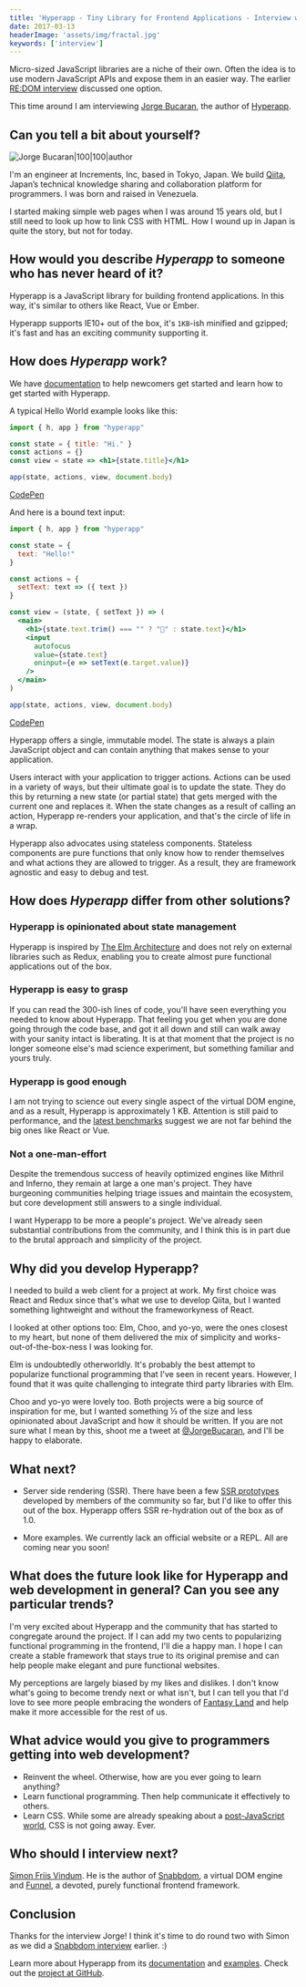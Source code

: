 ```yaml
---
title: 'Hyperapp - Tiny Library for Frontend Applications - Interview with Jorge Bucaran'
date: 2017-03-13
headerImage: 'assets/img/fractal.jpg'
keywords: ['interview']
---
```


Micro-sized JavaScript libraries are a niche of their own. Often the idea is to use modern JavaScript APIs and expose them in an easier way. The earlier [RE:DOM interview](/blog/redom-interview) discussed one option.

This time around I am interviewing [Jorge Bucaran](https://twitter.com/JorgeBucaran), the author of [Hyperapp](https://github.com/hyperapp/hyperapp).

## Can you tell a bit about yourself?

![Jorge Bucaran|100|100|author](https://www.gravatar.com/avatar/1823e8f81a08dbbdd59a19382c5c5af9?s=200)

I'm an engineer at Increments, Inc, based in Tokyo, Japan. We build [Qiita](https://qiita.com/), Japan’s technical knowledge sharing and collaboration platform for programmers. I was born and raised in Venezuela.

I started making simple web pages when I was around 15 years old, but I still need to look up how to link CSS with HTML. How I wound up in Japan is quite the story, but not for today.

## How would you describe _Hyperapp_ to someone who has never heard of it?

Hyperapp is a JavaScript library for building frontend applications. In this way, it's similar to others like React, Vue or Ember.

Hyperapp supports IE10+ out of the box, it's `1KB`-ish minified and gzipped; it's fast and has an exciting community supporting it.

## How does _Hyperapp_ work?

We have [documentation](https://hyperapp.js.org/) to help newcomers get started and learn how to get started with Hyperapp.

A typical Hello World example looks like this:

```jsx
import { h, app } from "hyperapp"

const state = { title: "Hi." }
const actions = {}
const view = state => <h1>{state.title}</h1>

app(state, actions, view, document.body)
```

[CodePen](https://codepen.io/hyperapp/pen/Qdwpxy?editors=0010)

And here is a bound text input:

```jsx
import { h, app } from "hyperapp"

const state = {
  text: "Hello!"
}

const actions = {
  setText: text => ({ text })
}

const view = (state, { setText }) => (
  <main>
    <h1>{state.text.trim() === "" ? "🤯" : state.text}</h1>
    <input
      autofocus
      value={state.text}
      oninput={e => setText(e.target.value)}
    />
  </main>
)

app(state, actions, view, document.body)
```

[CodePen](https://codepen.io/hyperapp/pen/qRMEGX?editors=1010)

Hyperapp offers a single, immutable model. The state is always a plain JavaScript object and can contain anything that makes sense to your application.

Users interact with your application to trigger actions. Actions can be used in a variety of ways, but their ultimate goal is to update the state. They do this by returning a new state (or partial state) that gets merged with the current one and replaces it. When the state changes as a result of calling an action, Hyperapp re-renders your application, and that's the circle of life in a wrap.

Hyperapp also advocates using stateless components. Stateless components are pure functions that only know how to render themselves and what actions they are allowed to trigger. As a result, they are framework agnostic and easy to debug and test.

## How does _Hyperapp_ differ from other solutions?

### Hyperapp is opinionated about state management

Hyperapp is inspired by [The Elm Architecture](https://guide.elm-lang.org/architecture/) and does not rely on external libraries such as Redux, enabling you to create almost pure functional applications out of the box.

### Hyperapp is easy to grasp

If you can read the 300-ish lines of code, you'll have seen everything you needed to know about Hyperapp. That feeling you get when you are done going through the code base, and got it all down and still can walk away with your sanity intact is liberating. It is at that moment that the project is no longer someone else's mad science experiment, but something familiar and yours truly.

### Hyperapp is good enough

I am not trying to science out every single aspect of the virtual DOM engine, and as a result, Hyperapp is approximately 1 KB. Attention is still paid to performance, and the [latest benchmarks](https://github.com/hyperapp/hyperapp/issues/499) suggest we are not far behind the big ones like React or Vue.

### Not a one-man-effort

Despite the tremendous success of heavily optimized engines like Mithril and Inferno, they remain at large a one man's project. They have burgeoning communities helping triage issues and maintain the ecosystem, but core development still answers to a single individual.

I want Hyperapp to be more a people's project. We've already seen substantial contributions from the community, and I think this is in part due to the brutal approach and simplicity of the project.

## Why did you develop Hyperapp?

I needed to build a web client for a project at work. My first choice was React and Redux since that's what we use to develop Qiita, but I wanted something lightweight and without the frameworkyness of React.

I looked at other options too: Elm, Choo, and yo-yo, were the ones closest to my heart, but none of them delivered the mix of simplicity and works-out-of-the-box-ness I was looking for.

Elm is undoubtedly otherworldly. It's probably the best attempt to popularize functional programming that I've seen in recent years. However, I found that it was quite challenging to integrate third party libraries with Elm.

Choo and yo-yo were lovely too. Both projects were a big source of inspiration for me, but I wanted something ⅓ of the size and less opinionated about JavaScript and how it should be written. If you are not sure what I mean by this, shoot me a tweet at [@JorgeBucaran](https://twitter.com/JorgeBucaran), and I'll be happy to elaborate.

## What next?

* Server side rendering (SSR). There have been a few [SSR prototypes](https://github.com/hyperapp/hyperapp/pull/28) developed by members of the community so far, but I'd like to offer this out of the box. Hyperapp offers SSR re-hydration out of the box as of 1.0.

* More examples. We currently lack an official website or a REPL. All are coming near you soon!

## What does the future look like for Hyperapp and web development in general? Can you see any particular trends?

I'm very excited about Hyperapp and the community that has started to congregate around the project. If I can add my two cents to popularizing functional programming in the frontend, I'll die a happy man. I hope I can create a stable framework that stays true to its original premise and can help people make elegant and pure functional websites.

My perceptions are largely biased by my likes and dislikes. I don't know what's going to become trendy next or what isn't, but I can tell you that I'd love to see more people embracing the wonders of [Fantasy Land](https://github.com/fantasyland/fantasy-land) and help make it more accessible for the rest of us.

## What advice would you give to programmers getting into web development?

* Reinvent the wheel. Otherwise, how are you ever going to learn anything?
* Learn functional programming. Then help communicate it effectively to others.
* Learn CSS. While some are already speaking about a [post-JavaScript world](https://developers.slashdot.org/story/17/03/04/0042218/douglas-crockford-envisions-a-post-javascript-world), CSS is not going away. Ever.

## Who should I interview next?

[Simon Friis Vindum](https://github.com/paldepind). He is the author of [Snabbdom](https://github.com/snabbdom/snabbdom), a virtual DOM engine and [Funnel](https://github.com/Funkia/funnel), a devoted, purely functional frontend framework.

## Conclusion

Thanks for the interview Jorge! I think it's time to do round two with Simon as we did a [Snabbdom interview](/blog/snabbdom-interview) earlier. :)

Learn more about Hyperapp from its [documentation](https://hyperapp.js.org/) and [examples](https://codepen.io/hyperapp/). Check out the [project at GitHub](https://github.com/hyperapp/hyperapp).

